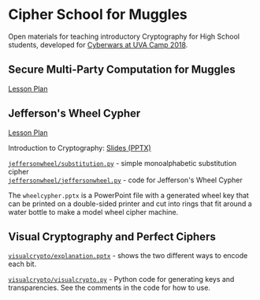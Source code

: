 # Cipher School for Muggles

Open materials for teaching introductory Cryptography for High School
students, developed for [Cyberwars at UVA Camp
2018](https://www.ahmed.ai/cyberwars2018).

## Secure Multi-Party Computation for Muggles

[Lesson Plan](https://docs.google.com/document/d/17ow-6ibjYDAoMUI2DhpubbPZkm4ydROpkzoTYBbZlwE/edit?usp=sharing)

## Jefferson's Wheel Cypher

[Lesson Plan](https://docs.google.com/document/d/1EuMlcTyZvq-OoRJaxfFo0rqyIUjaha6NPpyYeK4XD3g/edit?usp=sharing)

Introduction to Cryptography: [Slides (PPTX)](https://www.dropbox.com/s/pey81ah1myykgj2/cryptointro-annotated.pptx?dl=0)

[`jeffersonwheel/substitution.py`](https://github.com/evansuva/cipherschool/blob/master/jeffersonwheel/substitution.py) - simple monoalphabetic substitution cipher  
[`jeffersonwheel/jeffersonwheel.py`](https://github.com/evansuva/cipherschool/blob/master/jeffersonwheel/jeffersonwheel.py) - code for Jefferson's Wheel Cypher

The `wheelcypher.pptx` is a PowerPoint file with a generated wheel key
that can be printed on a double-sided printer and cut into rings that
fit around a water bottle to make a model wheel cipher machine.

## Visual Cryptography and Perfect Ciphers

[`visualcrypto/explanation.pptx`](https://github.com/evansuva/cipherschool/blob/master/visualcrypto/explanation.pptx) - shows the two different ways to encode each bit.  

[`visualcrypto/visualcrypto.py`](https://github.com/evansuva/cipherschool/blob/master/visualcrypto/visualcrypto.py) - Python code for generating keys and transparencies. See the comments in the code for how to use.
